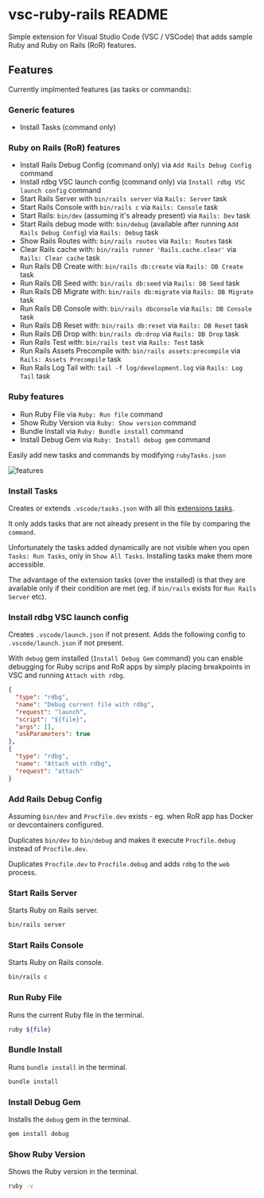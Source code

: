 # vsc-ruby-rails README

Simple extension for Visual Studio Code (VSC / VSCode) that adds sample Ruby and Ruby on Rails (RoR) features.

## Features

Currently implmented features (as tasks or commands):

### Generic features

- Install Tasks (command only)

### Ruby on Rails (RoR) features

- Install Rails Debug Config (command only) via `Add Rails Debug Config` command
- Install rdbg VSC launch config (command only) via `Install rdbg VSC launch config` command
- Start Rails Server with `bin/rails server` via `Rails: Server` task
- Start Rails Console with `bin/rails c` via `Rails: Console` task
- Start Rails: `bin/dev` (assuming it's already present) via `Rails: Dev` task
- Start Rails debug mode with: `bin/debug` (available after running `Add Rails Debug Config`) via `Rails: Debug` task
- Show Rails Routes with: `bin/rails routes` via `Rails: Routes` task
- Clear Rails cache with: `bin/rails runner 'Rails.cache.clear'` via `Rails: Clear cache` task
- Run Rails DB Create with: `bin/rails db:create` via `Rails: DB Create` task
- Run Rails DB Seed with: `bin/rails db:seed` via `Rails: DB Seed` task
- Run Rails DB Migrate with: `bin/rails db:migrate` via `Rails: DB Migrate` task
- Run Rails DB Console with: `bin/rails dbconsole` via `Rails: DB Console` task
- Run Rails DB Reset with: `bin/rails db:reset` via `Rails: DB Reset` task
- Run Rails DB Drop with: `bin/rails db:drop` via `Rails: DB Drop` task
- Run Rails Test with: `bin/rails test` via `Rails: Test` task
- Run Rails Assets Precompile with: `bin/rails assets:precompile` via `Rails: Assets Precompile` task
- Run Rails Log Tail with: `tail -f log/development.log` via `Rails: Log Tail` task

### Ruby features

- Run Ruby File via `Ruby: Run file` command
- Show Ruby Version via `Ruby: Show version` command
- Bundle Install via `Ruby: Bundle install` command
- Install Debug Gem via `Ruby: Install debug gem` command

Easily add new tasks and commands by modifying `rubyTasks.json`

![features](https://github.com/iRoninIT/vsc-ruby-rails/raw/main/images/commands.png)

### Install Tasks

Creates or extends `.vscode/tasks.json` with all this [extensions tasks](https://github.com/iRoninIT/vsc-ruby-rails/blob/main/src/rubyTasks.json).

It only adds tasks that are not already present in the file by comparing the `command`.

Unfortunately the tasks added dynamically are not visible when you open `Tasks: Run Tasks`, only in `Show All Tasks`. Installing tasks make them more accessible.

The advantage of the extension tasks (over the installed) is that they are available only if their condition are met (eg. if `bin/rails` exists for `Run Rails Server` etc).

### Install rdbg VSC launch config

Creates `.vscode/launch.json` if not present.
Adds the following config to `.vscode/launch.json` if not present.

With `debug` gem installed (`Install Debug Gem` command) you can enable debugging for Ruby scrips and RoR apps by simply placing breakpoints in VSC and running `Attach with rdbg`.

```json
{
  "type": "rdbg",
  "name": "Debug current file with rdbg",
  "request": "launch",
  "script": "${file}",
  "args": [],
  "askParameters": true
},
{
  "type": "rdbg",
  "name": "Attach with rdbg",
  "request": "attach"
}
```

### Add Rails Debug Config

Assuming `bin/dev` and `Procfile.dev` exists - eg. when RoR app has Docker or devcontainers configured.

Duplicates `bin/dev` to `bin/debug` and makes it execute `Procfile.debug` instead of `Procfile.dev`.

Duplicates `Procfile.dev` to `Procfile.debug` and adds `rdbg` to the `web` process.

### Start Rails Server

Starts Ruby on Rails server.

```bash
bin/rails server
```

### Start Rails Console

Starts Ruby on Rails console.

```bash
bin/rails c
```

### Run Ruby File

Runs the current Ruby file in the terminal.

```bash
ruby ${file}
```

### Bundle Install

Runs `bundle install` in the terminal.

```bash
bundle install
```

### Install Debug Gem

Installs the `debug` gem in the terminal.

```bash
gem install debug
```

### Show Ruby Version

Shows the Ruby version in the terminal.

```bash
ruby -v
```
